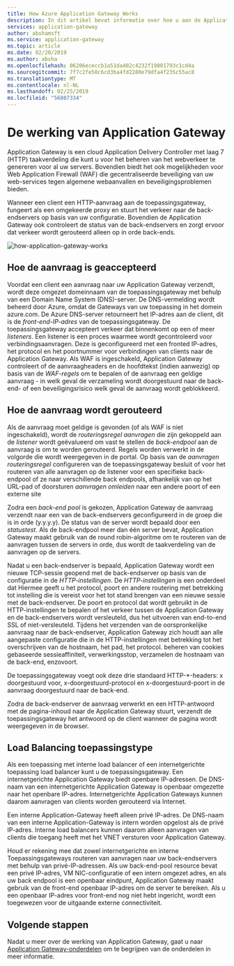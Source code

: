 ```yaml
---
title: How Azure Application Gateway Works
description: In dit artikel bevat informatie over hoe u aan de Application Gateway werkt
services: application-gateway
author: abshamsft
ms.service: application-gateway
ms.topic: article
ms.date: 02/20/2019
ms.author: absha
ms.openlocfilehash: 06206ececcb1a51da402c4232f19801793c1cd4a
ms.sourcegitcommit: 7f7c2fe58c6cd3ba4fd2280e79dfa4f235c55ac8
ms.translationtype: MT
ms.contentlocale: nl-NL
ms.lasthandoff: 02/25/2019
ms.locfileid: "56807334"
---
```

# <a name="how-application-gateway-works"></a>De werking van Application Gateway

Application Gateway is een cloud Application Delivery Controller met laag 7 (HTTP) taakverdeling die kunt u voor het beheren van het webverkeer te genereren voor al uw servers. Bovendien biedt het ook mogelijkheden voor Web Application Firewall (WAF) die gecentraliseerde beveiliging van uw web-services tegen algemene webaanvallen en beveiligingsproblemen bieden.

Wanneer een client een HTTP-aanvraag aan de toepassingsgateway, fungeert als een omgekeerde proxy en stuurt het verkeer naar de back-endservers op basis van uw configuratie. Bovendien de Application Gateway ook controleert de status van de back-endservers en zorgt ervoor dat verkeer wordt gerouteerd alleen op in orde back-ends.

![how-application-gateway-works](.\media\how-application-gateway-works\how-application-gateway-works.png)

## <a name="how-request-is-accepted"></a>Hoe de aanvraag is geaccepteerd

Voordat een client een aanvraag naar uw Application Gateway verzendt, wordt deze omgezet domeinnaam van de toepassingsgateway met behulp van een Domain Name System (DNS)-server. De DNS-vermelding wordt beheerd door Azure, omdat de Gateways van uw toepassing in het domein azure.com. De Azure DNS-server retourneert het IP-adres aan de client, dit is de *front-end-IP-adres* van de toepassingsgateway. De toepassingsgateway accepteert verkeer dat binnenkomt op een of meer *listeners*. Een listener is een proces waarmee wordt gecontroleerd voor verbindingsaanvragen. Deze is geconfigureerd met een fronted IP-adres, het protocol en het poortnummer voor verbindingen van clients naar de Application Gateway. Als WAF is ingeschakeld, Application Gateway controleert of de aanvraagheaders en de hoofdtekst (indien aanwezig) op basis van de *WAF-regels* om te bepalen of de aanvraag een geldige aanvraag - in welk geval de verzameling wordt doorgestuurd naar de back-end- of een beveiligingsrisico welk geval de aanvraag wordt geblokkeerd.  

## <a name="how-request-is-routed"></a>Hoe de aanvraag wordt gerouteerd

Als de aanvraag moet geldige is gevonden (of als WAF is niet ingeschakeld), wordt de *routeringsregel aanvragen* die zijn gekoppeld aan de *listener* wordt geëvalueerd om vast te stellen de *back-endpool* aan de aanvraag is om te worden gerouteerd. Regels worden verwerkt in de volgorde die wordt weergegeven in de portal. Op basis van de *aanvragen routeringsregel* configureren van de toepassingsgateway besluit of voor het routeren van alle aanvragen op de listener voor een specifieke back-endpool of ze naar verschillende back endpools, afhankelijk van op het URL-pad of doorsturen *aanvragen omleiden* naar een andere poort of een externe site

Zodra een *back-end* *pool* is gekozen, Application Gateway de aanvraag verzendt naar een van de back-endservers geconfigureerd in de groep die is in orde (y.y.y.y). De status van de server wordt bepaald door een *statustest*. Als de back-endpool meer dan één server bevat, Application Gateway maakt gebruik van de round robin-algoritme om te routeren van de aanvragen tussen de servers in orde, dus wordt de taakverdeling van de aanvragen op de servers.

Nadat u een back-endserver is bepaald, Application Gateway wordt een nieuwe TCP-sessie geopend met de back-endserver op basis van de configuratie in de *HTTP-instellingen*. De *HTTP-instellingen* is een onderdeel dat Hiermee geeft u het protocol, poort en andere routering met betrekking tot instelling die is vereist voor het tot stand brengen van een nieuwe sessie met de back-endserver. De poort en protocol dat wordt gebruikt in de HTTP-instellingen te bepalen of het verkeer tussen de Application Gateway en de back-endservers wordt versleuteld, dus het uitvoeren van end-to-end SSL of niet-versleuteld. Tijdens het verzenden van de oorspronkelijke aanvraag naar de back-endserver, Application Gateway zich houdt aan alle aangepaste configuratie die in de HTTP-instellingen met betrekking tot het overschrijven van de hostnaam, het pad, het protocol. beheren van cookies gebaseerde sessieaffiniteit, verwerkingsstop, verzamelen de hostnaam van de back-end, enzovoort.

De toepassingsgateway voegt ook deze drie standaard HTTP-*-headers: x doorgestuurd voor, x-doorgestuurd-protocol en x-doorgestuurd-poort in de aanvraag doorgestuurd naar de back-end.

Zodra de back-endserver de aanvraag verwerkt en een HTTP-antwoord met de pagina-inhoud naar de Application Gateway stuurt, verzendt de toepassingsgateway het antwoord op de client wanneer de pagina wordt weergegeven in de browser.

## <a name="application-load-balancing-type"></a>Load Balancing toepassingstype

Als een toepassing met interne load balancer of een internetgerichte toepassing load balancer kunt u de toepassingsgateway. Een internetgerichte Application Gateway biedt openbare IP-adressen. De DNS-naam van een internetgerichte Application Gateway is openbaar omgezette naar het openbare IP-adres. Internetgerichte Application Gateways kunnen daarom aanvragen van clients worden gerouteerd via Internet.

Een interne Application-Gateway heeft alleen privé IP-adres. De DNS-naam van een interne Application-Gateway is intern worden opgelost als de privé IP-adres. Interne load balancers kunnen daarom alleen aanvragen van clients die toegang heeft met het VNET versturen voor Application Gateway.

Houd er rekening mee dat zowel internetgerichte en interne Toepassingsgateways routeren van aanvragen naar uw back-endservers met behulp van privé-IP-adressen. Als uw back-end-pool resource bevat een privé IP-adres, VM NIC-configuratie of een intern omgezet adres, en als uw back endpool is een openbaar eindpunt, Application Gateway maakt gebruik van de front-end openbaar IP-adres om de server te bereiken. Als u een openbaar IP-adres voor front-end nog niet hebt ingericht, wordt een toegewezen voor de uitgaande externe connectiviteit.

## <a name="next-steps"></a>Volgende stappen

Nadat u meer over de werking van Application Gateway, gaat u naar [Application Gateway-onderdelen](application-gateway-components.md) om te begrijpen van de onderdelen in meer informatie.
